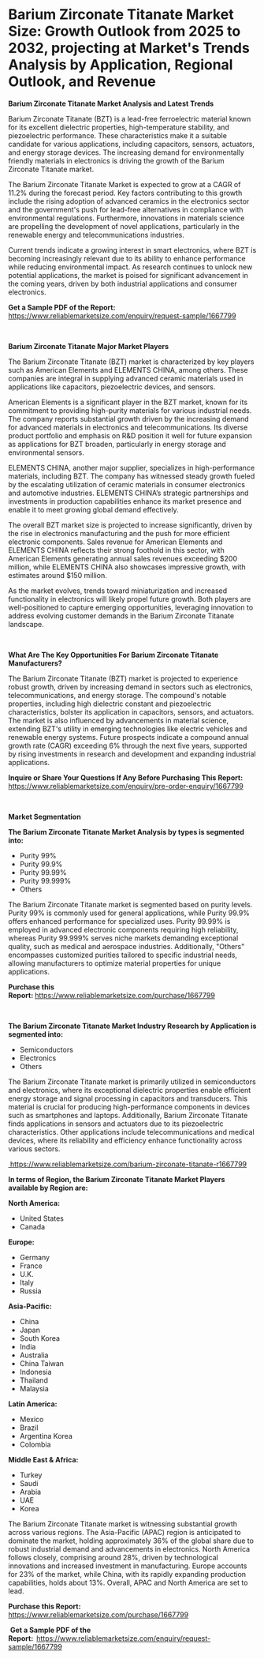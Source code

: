 <p><h1>Barium Zirconate Titanate Market Size: Growth Outlook from 2025 to 2032, projecting at Market's Trends Analysis by Application, Regional Outlook, and Revenue</h1></p><p><strong>Barium Zirconate Titanate Market Analysis and Latest Trends</strong></p>
<p><p>Barium Zirconate Titanate (BZT) is a lead-free ferroelectric material known for its excellent dielectric properties, high-temperature stability, and piezoelectric performance. These characteristics make it a suitable candidate for various applications, including capacitors, sensors, actuators, and energy storage devices. The increasing demand for environmentally friendly materials in electronics is driving the growth of the Barium Zirconate Titanate market.</p><p>The Barium Zirconate Titanate Market is expected to grow at a CAGR of 11.2% during the forecast period. Key factors contributing to this growth include the rising adoption of advanced ceramics in the electronics sector and the government's push for lead-free alternatives in compliance with environmental regulations. Furthermore, innovations in materials science are propelling the development of novel applications, particularly in the renewable energy and telecommunications industries. </p><p>Current trends indicate a growing interest in smart electronics, where BZT is becoming increasingly relevant due to its ability to enhance performance while reducing environmental impact. As research continues to unlock new potential applications, the market is poised for significant advancement in the coming years, driven by both industrial applications and consumer electronics.</p></p>
<p><strong>Get a Sample PDF of the Report:&nbsp;</strong> <a href="https://www.reliablemarketsize.com/enquiry/request-sample/1667799?utm_campaign=3016&utm_medium=2&utm_source=Github&utm_content=ia&utm_term=18042025&utm_id=barium-zirconate-titanate">https://www.reliablemarketsize.com/enquiry/request-sample/1667799</a></p>
<p>&nbsp;</p>
<p><strong>Barium Zirconate Titanate Major Market Players</strong></p>
<p><p>The Barium Zirconate Titanate (BZT) market is characterized by key players such as American Elements and ELEMENTS CHINA, among others. These companies are integral in supplying advanced ceramic materials used in applications like capacitors, piezoelectric devices, and sensors.</p><p>American Elements is a significant player in the BZT market, known for its commitment to providing high-purity materials for various industrial needs. The company reports substantial growth driven by the increasing demand for advanced materials in electronics and telecommunications. Its diverse product portfolio and emphasis on R&D position it well for future expansion as applications for BZT broaden, particularly in energy storage and environmental sensors.</p><p>ELEMENTS CHINA, another major supplier, specializes in high-performance materials, including BZT. The company has witnessed steady growth fueled by the escalating utilization of ceramic materials in consumer electronics and automotive industries. ELEMENTS CHINA’s strategic partnerships and investments in production capabilities enhance its market presence and enable it to meet growing global demand effectively.</p><p>The overall BZT market size is projected to increase significantly, driven by the rise in electronics manufacturing and the push for more efficient electronic components. Sales revenue for American Elements and ELEMENTS CHINA reflects their strong foothold in this sector, with American Elements generating annual sales revenues exceeding $200 million, while ELEMENTS CHINA also showcases impressive growth, with estimates around $150 million.</p><p>As the market evolves, trends toward miniaturization and increased functionality in electronics will likely propel future growth. Both players are well-positioned to capture emerging opportunities, leveraging innovation to address evolving customer demands in the Barium Zirconate Titanate landscape.</p></p>
<p>&nbsp;</p>
<p><strong>What Are The Key Opportunities For Barium Zirconate Titanate Manufacturers?</strong></p>
<p><p>The Barium Zirconate Titanate (BZT) market is projected to experience robust growth, driven by increasing demand in sectors such as electronics, telecommunications, and energy storage. The compound's notable properties, including high dielectric constant and piezoelectric characteristics, bolster its application in capacitors, sensors, and actuators. The market is also influenced by advancements in material science, extending BZT's utility in emerging technologies like electric vehicles and renewable energy systems. Future prospects indicate a compound annual growth rate (CAGR) exceeding 6% through the next five years, supported by rising investments in research and development and expanding industrial applications.</p></p>
<p><strong>Inquire or Share Your Questions If Any Before Purchasing This Report:</strong> <a href="https://www.reliablemarketsize.com/enquiry/pre-order-enquiry/1667799?utm_campaign=3016&utm_medium=2&utm_source=Github&utm_content=ia&utm_term=18042025&utm_id=barium-zirconate-titanate">https://www.reliablemarketsize.com/enquiry/pre-order-enquiry/1667799</a></p>
<p>&nbsp;</p>
<p><strong>Market Segmentation</strong></p>
<p><strong>The Barium Zirconate Titanate Market Analysis by types is segmented into:</strong></p>
<p><ul><li>Purity 99%</li><li>Purity 99.9%</li><li>Purity 99.99%</li><li>Purity 99.999%</li><li>Others</li></ul></p>
<p><p>The Barium Zirconate Titanate market is segmented based on purity levels. Purity 99% is commonly used for general applications, while Purity 99.9% offers enhanced performance for specialized uses. Purity 99.99% is employed in advanced electronic components requiring high reliability, whereas Purity 99.999% serves niche markets demanding exceptional quality, such as medical and aerospace industries. Additionally, "Others" encompasses customized purities tailored to specific industrial needs, allowing manufacturers to optimize material properties for unique applications.</p></p>
<p><strong>Purchase this Report:&nbsp;</strong><a href="https://www.reliablemarketsize.com/purchase/1667799?utm_campaign=3016&utm_medium=2&utm_source=Github&utm_content=ia&utm_term=18042025&utm_id=barium-zirconate-titanate">https://www.reliablemarketsize.com/purchase/1667799</a></p>
<p>&nbsp;</p>
<p><strong>The Barium Zirconate Titanate Market Industry Research by Application is segmented into:</strong></p>
<p><ul><li>Semiconductors</li><li>Electronics</li><li>Others</li></ul></p>
<p><p>The Barium Zirconate Titanate market is primarily utilized in semiconductors and electronics, where its exceptional dielectric properties enable efficient energy storage and signal processing in capacitors and transducers. This material is crucial for producing high-performance components in devices such as smartphones and laptops. Additionally, Barium Zirconate Titanate finds applications in sensors and actuators due to its piezoelectric characteristics. Other applications include telecommunications and medical devices, where its reliability and efficiency enhance functionality across various sectors.</p></p>
<p><a href="https://www.reliablemarketsize.com/barium-zirconate-titanate-r1667799?utm_campaign=3016&utm_medium=2&utm_source=Github&utm_content=ia&utm_term=18042025&utm_id=barium-zirconate-titanate">&nbsp;https://www.reliablemarketsize.com/barium-zirconate-titanate-r1667799</a></p>
<p><strong>In terms of Region, the Barium Zirconate Titanate Market Players available by Region are:</strong></p>
<p>
    <p> <strong> North America: </strong>
        <ul>
            <li>United States</li>
            <li>Canada</li>
        </ul>
        </p> 
    <p> <strong> Europe: </strong>
        <ul>
            <li>Germany</li>
            <li>France</li>
            <li>U.K.</li>
            <li>Italy</li>
            <li>Russia</li>
        </ul>
        </p> 
    <p> <strong> Asia-Pacific: </strong>
        <ul>
            <li>China</li>
            <li>Japan</li>
            <li>South Korea</li>
            <li>India</li>
            <li>Australia</li>
            <li>China Taiwan</li>
            <li>Indonesia</li>
            <li>Thailand</li>
            <li>Malaysia</li>
        </ul>
        </p> 
    <p> <strong> Latin America: </strong>
        <ul>
            <li>Mexico</li>
            <li>Brazil</li>
            <li>Argentina Korea</li>
            <li>Colombia</li>
        </ul>
        </p> 
    <p> <strong> Middle East & Africa: </strong>
        <ul>
            <li>Turkey</li>
            <li>Saudi</li>
            <li>Arabia</li>
            <li>UAE</li>
            <li>Korea</li>
        </ul>
    </p>
    </p>
<p><p>The Barium Zirconate Titanate market is witnessing substantial growth across various regions. The Asia-Pacific (APAC) region is anticipated to dominate the market, holding approximately 36% of the global share due to robust industrial demand and advancements in electronics. North America follows closely, comprising around 28%, driven by technological innovations and increased investment in manufacturing. Europe accounts for 23% of the market, while China, with its rapidly expanding production capabilities, holds about 13%. Overall, APAC and North America are set to lead.</p></p>
<p><strong>Purchase this Report: </strong><a href="https://www.reliablemarketsize.com/purchase/1667799?utm_campaign=3016&utm_medium=2&utm_source=Github&utm_content=ia&utm_term=18042025&utm_id=barium-zirconate-titanate">https://www.reliablemarketsize.com/purchase/1667799</a></p>
<p>&nbsp;<strong>Get a Sample PDF of the Report:&nbsp;&nbsp;</strong><a href="https://www.reliablemarketsize.com/enquiry/request-sample/1667799?utm_campaign=3016&utm_medium=2&utm_source=Github&utm_content=ia&utm_term=18042025&utm_id=barium-zirconate-titanate">https://www.reliablemarketsize.com/enquiry/request-sample/1667799</a></p>
<p><strong></strong></p>
<p><p></p><p></p><p></p></p>